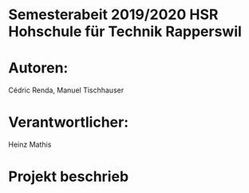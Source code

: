 # Semesterabeit 2019/2020 HSR Hohschule für Technik Rapperswil

# Autoren:            
Cédric Renda, Manuel Tischhauser
# Verantwortlicher:   
Heinz Mathis

# Projekt beschrieb


